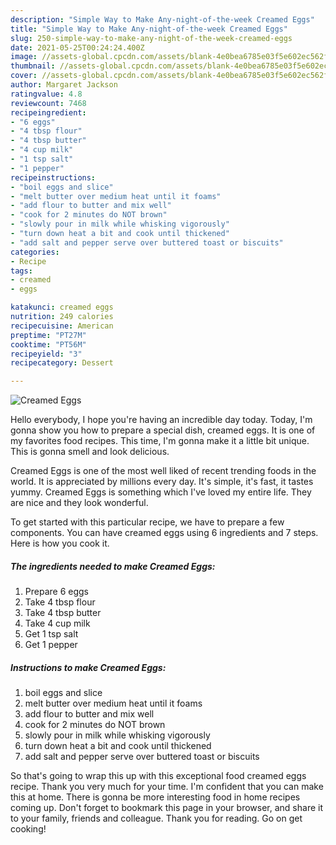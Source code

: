 ```yaml
---
description: "Simple Way to Make Any-night-of-the-week Creamed Eggs"
title: "Simple Way to Make Any-night-of-the-week Creamed Eggs"
slug: 250-simple-way-to-make-any-night-of-the-week-creamed-eggs
date: 2021-05-25T00:24:24.400Z
image: //assets-global.cpcdn.com/assets/blank-4e0bea6785e03f5e602ec562f230caae08da540cada707380b4fe1bbebba43da.png
thumbnail: //assets-global.cpcdn.com/assets/blank-4e0bea6785e03f5e602ec562f230caae08da540cada707380b4fe1bbebba43da.png
cover: //assets-global.cpcdn.com/assets/blank-4e0bea6785e03f5e602ec562f230caae08da540cada707380b4fe1bbebba43da.png
author: Margaret Jackson
ratingvalue: 4.8
reviewcount: 7468
recipeingredient:
- "6 eggs"
- "4 tbsp flour"
- "4 tbsp butter"
- "4 cup milk"
- "1 tsp salt"
- "1 pepper"
recipeinstructions:
- "boil eggs and slice"
- "melt butter over medium heat until it foams"
- "add flour to butter and mix well"
- "cook for 2 minutes do NOT brown"
- "slowly pour in milk while whisking vigorously"
- "turn down heat a bit and cook until thickened"
- "add salt and pepper serve over buttered toast or biscuits"
categories:
- Recipe
tags:
- creamed
- eggs

katakunci: creamed eggs 
nutrition: 249 calories
recipecuisine: American
preptime: "PT27M"
cooktime: "PT56M"
recipeyield: "3"
recipecategory: Dessert

---
```



![Creamed Eggs](//assets-global.cpcdn.com/assets/blank-4e0bea6785e03f5e602ec562f230caae08da540cada707380b4fe1bbebba43da.png)

Hello everybody, I hope you're having an incredible day today. Today, I'm gonna show you how to prepare a special dish, creamed eggs. It is one of my favorites food recipes. This time, I'm gonna make it a little bit unique. This is gonna smell and look delicious.



Creamed Eggs is one of the most well liked of recent trending foods in the world. It is appreciated by millions every day. It's simple, it's fast, it tastes yummy. Creamed Eggs is something which I've loved my entire life. They are nice and they look wonderful.


To get started with this particular recipe, we have to prepare a few components. You can have creamed eggs using 6 ingredients and 7 steps. Here is how you cook it.

<!--inarticleads1-->

##### The ingredients needed to make Creamed Eggs:

1. Prepare 6 eggs
1. Take 4 tbsp flour
1. Take 4 tbsp butter
1. Take 4 cup milk
1. Get 1 tsp salt
1. Get 1 pepper




<!--inarticleads2-->

##### Instructions to make Creamed Eggs:

1. boil eggs and slice
1. melt butter over medium heat until it foams
1. add flour to butter and mix well
1. cook for 2 minutes do NOT brown
1. slowly pour in milk while whisking vigorously
1. turn down heat a bit and cook until thickened
1. add salt and pepper serve over buttered toast or biscuits




So that's going to wrap this up with this exceptional food creamed eggs recipe. Thank you very much for your time. I'm confident that you can make this at home. There is gonna be more interesting food in home recipes coming up. Don't forget to bookmark this page in your browser, and share it to your family, friends and colleague. Thank you for reading. Go on get cooking!
